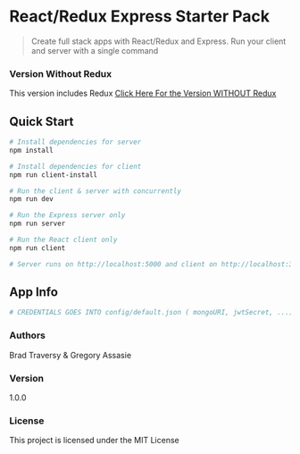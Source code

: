# React/Redux Express Starter Pack

> Create full stack apps with React/Redux and Express. Run your client and server with a single command

### Version Without Redux
This version includes Redux
[Click Here For the Version WITHOUT Redux](https://github.com/bradtraversy/react_express_starter) 

## Quick Start

``` bash
# Install dependencies for server
npm install

# Install dependencies for client
npm run client-install

# Run the client & server with concurrently
npm run dev

# Run the Express server only
npm run server

# Run the React client only
npm run client

# Server runs on http://localhost:5000 and client on http://localhost:3000
```

## App Info

``` bash
# CREDENTIALS GOES INTO config/default.json ( mongoURI, jwtSecret, ...)

```

### Authors

Brad Traversy & Gregory Assasie

### Version

1.0.0

### License

This project is licensed under the MIT License
